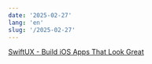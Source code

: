 ```yaml
---
date: '2025-02-27'
lang: 'en'
slug: '/2025-02-27'
---
```


[SwiftUX - Build iOS Apps That Look Great](https://www.swiftux.app/)
